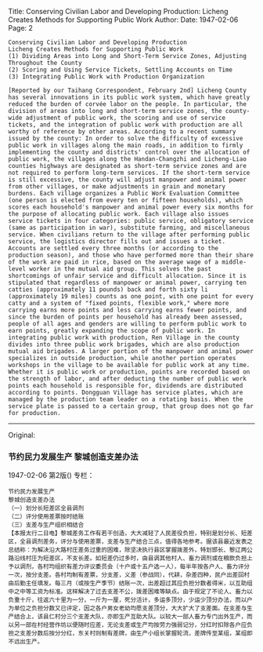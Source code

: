 Title: Conserving Civilian Labor and Developing Production: Licheng Creates Methods for Supporting Public Work
Author:
Date: 1947-02-06
Page: 2

	Conserving Civilian Labor and Developing Production
	Licheng Creates Methods for Supporting Public Work
	(1) Dividing Areas into Long and Short-Term Service Zones, Adjusting Throughout the County
	(2) Scoring and Using Service Tickets, Settling Accounts on Time
	(3) Integrating Public Work with Production Organization

	[Reported by our Taihang Correspondent, February 2nd] Licheng County has several innovations in its public work system, which have greatly reduced the burden of corvée labor on the people. In particular, the division of areas into long and short-term service zones, the county-wide adjustment of public work, the scoring and use of service tickets, and the integration of public work with production are all worthy of reference by other areas. According to a recent summary issued by the county: In order to solve the difficulty of excessive public work in villages along the main roads, in addition to firmly implementing the county and districts' control over the allocation of public work, the villages along the Handan-Changzhi and Licheng-Liao counties highways are designated as short-term service zones and are not required to perform long-term services. If the short-term service is still excessive, the county will adjust manpower and animal power from other villages, or make adjustments in grain and monetary burdens. Each village organizes a Public Work Evaluation Committee (one person is elected from every ten or fifteen households), which scores each household's manpower and animal power every six months for the purpose of allocating public work. Each village also issues service tickets in four categories: public service, obligatory service (same as participation in war), substitute farming, and miscellaneous service. When civilians return to the village after performing public service, the logistics director fills out and issues a ticket. Accounts are settled every three months (or according to the production season), and those who have performed more than their share of the work are paid in rice, based on the average wage of a middle-level worker in the mutual aid group. This solves the past shortcomings of unfair service and difficult allocation. Since it is stipulated that regardless of manpower or animal power, carrying ten catties (approximately 11 pounds) back and forth sixty li (approximately 19 miles) counts as one point, with one point for every catty and a system of "fixed points, flexible work," where more carrying earns more points and less carrying earns fewer points, and since the burden of points per household has already been assessed, people of all ages and genders are willing to perform public work to earn points, greatly expanding the scope of public work. In integrating public work with production, Ren Village in the county divides into three public work brigades, which are also production mutual aid brigades. A larger portion of the manpower and animal power specializes in outside production, while another portion operates workshops in the village to be available for public work at any time. Whether it is public work or production, points are recorded based on the strength of labor, and after deducting the number of public work points each household is responsible for, dividends are distributed according to points. Dongguan Village has service plates, which are managed by the production team leader on a rotating basis. When the service plate is passed to a certain group, that group does not go far for production.



<hr /> 

Original: 


### 节约民力发展生产  黎城创造支差办法

1947-02-06
第2版()
专栏：

    节约民力发展生产
    黎城创造支差办法
    （一）划分长短差区全县调剂
    （二）评分使用差票按时结账
    （三）支差与生产组织相结合                
    【本报太行二日电】黎城差务工作有若干创造，大大减轻了人民差役负担，特别是划分长、短差区，全县调剂差务，评分与使用差票，支差与生产结合三点，值得各地参考。据该县最近发表之总结称：为解决沿大路村庄差务过重的困难，除坚决执行县区掌握拨差外，特划邯长、黎辽两公路沿线村庄为短差区，不支长差。如短差仍过多时，由县调其他村人、畜力调剂或在粮款负担上予以调剂，各村均组织有差力评议委员会（十户或十五户选一人），每半年按各户人、畜力评分一次，按分支差。各村均制有差票，分支差，义差（参战同），代耕，杂差四种，民户出差回村由后勤主任填发。每三月（或按生产季节）结账一次，出差超过其应负担分数者得米，以互助组中之中等工资为标准。这样解决了过去支差不公，拨差困难等缺点。由于规定了不论人、畜力以负重十斤，往返六十里为一分，一斤为一厘，死分活计，多运多顶分，少运少顶分办法，而以户为单位之负担分数又已评定，因之各户男女老幼均愿支差顶分，大大扩大了支差面。在支差与生产结合上，该县仁村分三个支差大队，亦即生产互助大队。以较大一部人畜力专门出外生产，而以另一部在村经营作坊以便随时应差，无论支差或生产均按劳力强弱记分，分红时扣除各户应负担之支差分数后按分分红，东关村则制有差牌，由生产小组长掌握轮流，差牌传至某组，某组即不远出生产。
